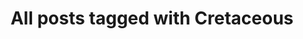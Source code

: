 ---
layout: tag
title: "All posts tagged with Cretaceous"
permalink: /weblog/tags/cretaceous/
taxonomy: Cretaceous
---
